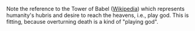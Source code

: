 Note the reference to the Tower of Babel ([Wikipedia](https://en.wikipedia.org/wiki/Tower_of_Babel)) which represents humanity's hubris and desire to reach the heavens, i.e., play god. This is fitting, because overturning death is a kind of "playing god".